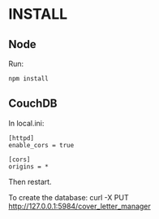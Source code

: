 # INSTALL

## Node

Run:

    npm install

## CouchDB

In local.ini:

    [httpd]
    enable_cors = true
    
    [cors]
    origins = *

Then restart.

To create the database:
	curl -X PUT http://127.0.0.1:5984/cover_letter_manager
